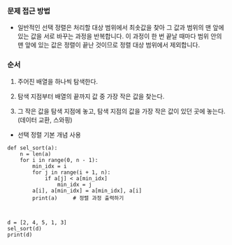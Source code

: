 ### 문제 접근 방법
* 일반적인 선택 정렬은 처리할 대상 범위에서 최솟값을 찾아 그 값과 범위의 맨 앞에 있는 값을 서로 바꾸는 과정을 반복합니다. 이 과정이 한 번 끝날 때마다 범위 안의 맨 앞에 있는 값은 정렬이 끝난 것이므로 정렬 대상 범위에서 제외합니다.

### 순서
1. 주어진 배열을 하나씩 탐색한다.

2. 탐색 지점부터 배열의 끝까지 값 중 가장 작은 값을 찾는다.

3. 그 작은 값을 탐색 지점에 놓고, 탐색 지점의 값을 가장 작은 값이 있던 곳에 놓는다. (데이터 교환, 스와핑)


* 선택 정렬 기본 개념 사용
```
def sel_sort(a):
    n = len(a)
    for i in range(0, n - 1):
        min_idx = i
        for j in range(i + 1, n):
            if a[j] < a[min_idx]
                min_idx = j
        a[i], a[min_idx] = a[min_idx], a[i]
        print(a)     # 정렬 과정 출력하기

 

d = [2, 4, 5, 1, 3]
sel_sort(d)
print(d)

```
